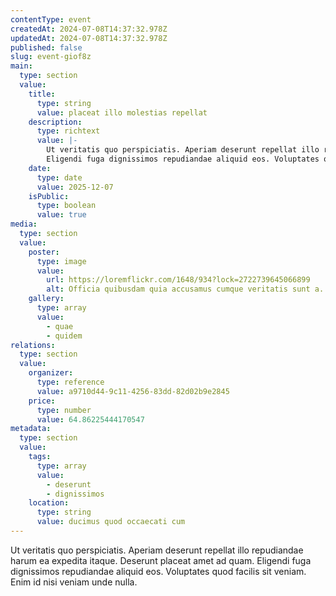 ```yaml
---
contentType: event
createdAt: 2024-07-08T14:37:32.978Z
updatedAt: 2024-07-08T14:37:32.978Z
published: false
slug: event-giof8z
main:
  type: section
  value:
    title:
      type: string
      value: placeat illo molestias repellat
    description:
      type: richtext
      value: |-
        Ut veritatis quo perspiciatis. Aperiam deserunt repellat illo repudiandae harum ea expedita itaque. Deserunt placeat amet ad quam.
        Eligendi fuga dignissimos repudiandae aliquid eos. Voluptates quod facilis sit veniam. Enim id nisi veniam unde nulla.
    date:
      type: date
      value: 2025-12-07
    isPublic:
      type: boolean
      value: true
media:
  type: section
  value:
    poster:
      type: image
      value:
        url: https://loremflickr.com/1648/934?lock=2722739645066899
        alt: Officia quibusdam quia accusamus cumque veritatis sunt a.
    gallery:
      type: array
      value:
        - quae
        - quidem
relations:
  type: section
  value:
    organizer:
      type: reference
      value: a9710d44-9c11-4256-83dd-82d02b9e2845
    price:
      type: number
      value: 64.86225444170547
metadata:
  type: section
  value:
    tags:
      type: array
      value:
        - deserunt
        - dignissimos
    location:
      type: string
      value: ducimus quod occaecati cum
---
```


Ut veritatis quo perspiciatis. Aperiam deserunt repellat illo repudiandae harum ea expedita itaque. Deserunt placeat amet ad quam.
Eligendi fuga dignissimos repudiandae aliquid eos. Voluptates quod facilis sit veniam. Enim id nisi veniam unde nulla.